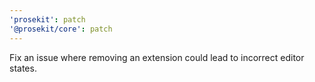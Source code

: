 ```yaml
---
'prosekit': patch
'@prosekit/core': patch
---
```


Fix an issue where removing an extension could lead to incorrect editor states.
